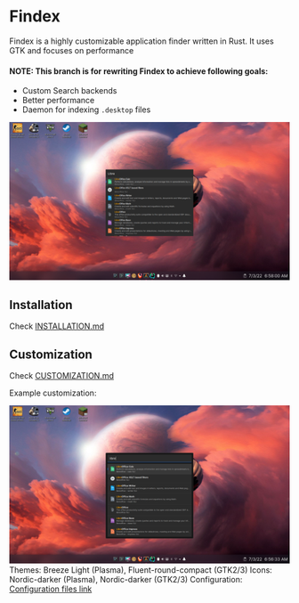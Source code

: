 # Findex

Findex is a highly customizable application finder written in Rust. It uses GTK and focuses on performance
#### NOTE: This branch is for rewriting Findex to achieve following goals:

- Custom Search backends
- Better performance
- Daemon for indexing `.desktop` files

![Screenshot](screenshot.png)

## Installation
Check [INSTALLATION.md](./INSTALLATION.md)

## Customization
Check [CUSTOMIZATION.md](./CUSTOMIZATION.md)

Example customization:

![Customized Screenshot](screenshot_customized.png)
Themes: Breeze Light (Plasma), Fluent-round-compact (GTK2/3)
Icons: Nordic-darker (Plasma), Nordic-darker (GTK2/3)
Configuration: [Configuration files link](https://gist.github.com/mdgaziur/1d31a5db4b76693db614f553c0b036f0)

